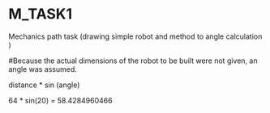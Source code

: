 # M_TASK1
Mechanics path task (drawing simple robot  and method to angle calculation )

#Because the actual dimensions of the robot to be built were not given, an angle was assumed.

distance * sin (angle)

64 * sin(20) = 58.4284960466
